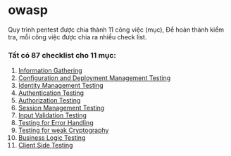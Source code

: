 # owasp
Quy trình pentest được chia thành 11 công việc (mục), Để hoàn thành kiểm tra, mỗi công việc được chia ra nhiều check list.
### Tất có 87 checklist cho 11 mục:
1. [Information Gathering](https://github.com/huyenlamchiton/owasp/tree/master/Information%20Gathering)  
2. [Configuration and Deployment Management Testing ](https://github.com/huyenlamchiton/owasp/tree/master/Configuration%20and%20Deployment%20Management%20Testing) 
3. [ Identity Management Testing](https://github.com/huyenlamchiton/owasp/tree/master/Identity%20Management%20Testing)  
4. [Authentication Testing ](https://github.com/huyenlamchiton/owasp/tree/master/Authentication%20Testing)  
5. [Authorization Testing](https://github.com/huyenlamchiton/owasp/tree/master/Authorization%20Testing)  
6. [Session Management Testing]()  
7. [Input Validation Testing](https://github.com/huyenlamchiton/owasp/tree/master/Input%20Validation%20Testing)  
8. [Testing for Error Handling]()  
9. [Testing for weak Cryptography]()  
10. [Business Logic Testing](https://github.com/huyenlamchiton/owasp/tree/master/Business%20Logic%20Testing)  
11. [Client Side Testing](https://github.com/huyenlamchiton/owasp/tree/master/Client%20Side%20Testing)  
